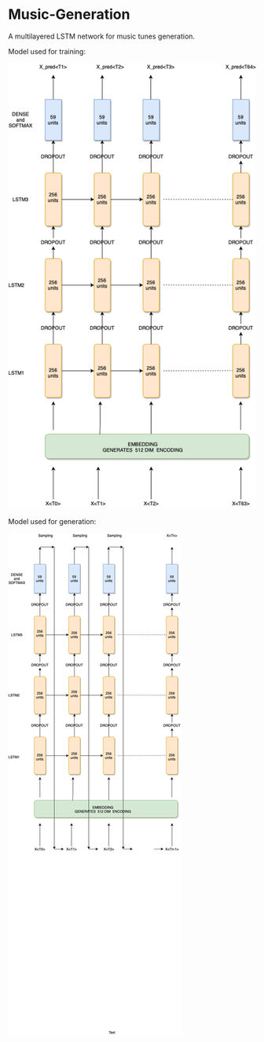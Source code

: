 # Music-Generation

A multilayered LSTM network for music tunes generation. 

Model used for training:

![](images/img1.png)

Model used for generation:

![](images/img2.png)
